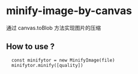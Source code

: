 # minify-image-by-canvas

通过 canvas.toBlob 方法实现图片的压缩

## How to use ?

```(javascript)
  const minifytor = new MinifyImage(file)
  minifytor.minify([quality])
```
